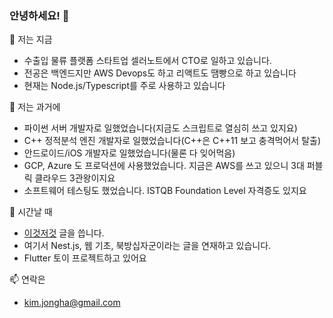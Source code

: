 ### 안녕하세요! 👋

🔭 저는 지금 
 - 수출입 물류 플랫폼 스타트업 셀러노트에서 CTO로 일하고 있습니다.
 - 전공은 백엔드지만 AWS Devops도 하고 리액트도 땜빵으로 하고 있습니다
 - 현재는 Node.js/Typescript를 주로 사용하고 있습니다
 
🤔 저는 과거에
 - 파이썬 서버 개발자로 일했었습니다(지금도 스크립트로 열심히 쓰고 있지요)
 - C++ 정적분석 엔진 개발자로 일했었습니다(C++은 C++11 보고 충격먹어서 탈출)
 - 안드로이드/iOS 개발자로 일했었습니다(물론 다 잊어먹음)
 - GCP, Azure 도 프로덕션에 사용했었습니다. 지금은 AWS를 쓰고 있으니 3대 퍼블릭 클라우드 3관왕이지요
 - 소프트웨어 테스팅도 했었습니다. ISTQB Foundation Level 자격증도 있지요
 
🌱 시간날 때
 - [이것저것](https://www.wisewiredbooks.com) 글을 씁니다.
 - 여기서 Nest.js, 웹 기초, 북방십자군이라는 글을 연재하고 있습니다.
 - Flutter 토이 프로젝트하고 있어요

📫 연락은
 - kim.jongha@gmail.com

<!--
**wisedog/wisedog** is a ✨ _special_ ✨ repository because its `README.md` (this file) appears on your GitHub profile.

Here are some ideas to get you started:


- 🌱 I’m currently learning ...
- 👯 I’m looking to collaborate on ...
- 🤔 I’m looking for help with ...
- 💬 Ask me about ...
- 📫 How to reach me: ...
- 😄 Pronouns: ...
- ⚡ Fun fact: ...
-->
